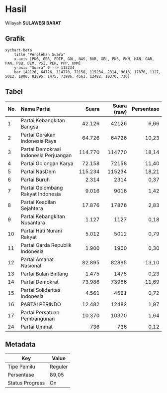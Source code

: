# Hasil

Wilayah **SULAWESI BARAT**

## Grafik

```mermaid
xychart-beta
    title "Perolehan Suara"
    x-axis [PKB, GER, PDIP, GOL, NAS, BUR, GEL, PKS, PKN, HAN, GAR, PAN, PBB, DEM, PSI, PER, PPP, UMM]
    y-axis "Suara" 0 --> 115234
    bar [42126, 64726, 114770, 72158, 115234, 2314, 9016, 17876, 1127, 5012, 1900, 82895, 1475, 73986, 4561, 12482, 10370, 736]
```

## Tabel

| No. | Nama Partai                           | Suara   | Suara (raw) | Persentase |
|:--- |:------------------------------------- | -------:| -----------:| ----------:|
| 1   | Partai Kebangkitan Bangsa             | 42.126  | 42126       | 6,66       |
| 2   | Partai Gerakan Indonesia Raya         | 64.726  | 64726       | 10,23      |
| 3   | Partai Demokrasi Indonesia Perjuangan | 114.770 | 114770      | 18,14      |
| 4   | Partai Golongan Karya                 | 72.158  | 72158       | 11,40      |
| 5   | Partai NasDem                         | 115.234 | 115234      | 18,21      |
| 6   | Partai Buruh                          | 2.314   | 2314        | 0,37       |
| 7   | Partai Gelombang Rakyat Indonesia     | 9.016   | 9016        | 1,42       |
| 8   | Partai Keadilan Sejahtera             | 17.876  | 17876       | 2,83       |
| 9   | Partai Kebangkitan Nusantara          | 1.127   | 1127        | 0,18       |
| 10  | Partai Hati Nurani Rakyat             | 5.012   | 5012        | 0,79       |
| 11  | Partai Garda Republik Indonesia       | 1.900   | 1900        | 0,30       |
| 12  | Partai Amanat Nasional                | 82.895  | 82895       | 13,10      |
| 13  | Partai Bulan Bintang                  | 1.475   | 1475        | 0,23       |
| 14  | Partai Demokrat                       | 73.986  | 73986       | 11,69      |
| 15  | Partai Solidaritas Indonesia          | 4.561   | 4561        | 0,72       |
| 16  | PARTAI PERINDO                        | 12.482  | 12482       | 1,97       |
| 17  | Partai Persatuan Pembangunan          | 10.370  | 10370       | 1,64       |
| 24  | Partai Ummat                          | 736     | 736         | 0,12       |


## Metadata

| Key             | Value   |
| --------------- | ------- |
| Tipe Pemilu     | Reguler |
| Persentase      | 89,05   |
| Status Progress | On      |



